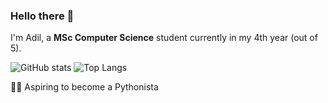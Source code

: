 ### Hello there 👋

I'm Adil, a **MSc Computer Science** student currently in my 4th year (out of 5).

![GitHub stats](https://github-readme-stats.vercel.app/api?username=adilius&count_private=true&show_icons=true&include_all_commits=true&hide_rank=true) ![Top Langs](https://github-readme-stats.vercel.app/api/top-langs/?username=adilius&layout=compact)

👨‍💻 Aspiring to become a Pythonista

